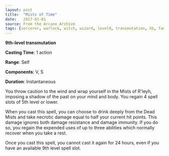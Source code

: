 ```yaml
---
layout: post
title:  "Mists of Time"
date:   2017-01-01
source: From the Arcane Archive
tags: [sorcerer, warlock, witch, wizard, level9, transmutation, hb, fan]
---
```


**9th-level transmutation**

**Casting Time**: 1 action

**Range**: Self

**Components**: V, S

**Duration**: Instantaneous

You throw caution to the wind and wrap yourself in the Mists of R'leyh, imposing a shadow of the past on your mind and body. You regain 4 spell slots of 5th level or lower.

When you cast this spell, you can choose to drink deeply from the Dead Mists and take necrotic damage equal to half your current hit points. This damage ignores both damage resistance and damage immunity. If you do so, you regain the expended uses of up to three abilities which normally recover when you take a rest.

Once you cast this spell, you cannot cast it again for 24 hours, even if you have an available 9th level spell slot.
